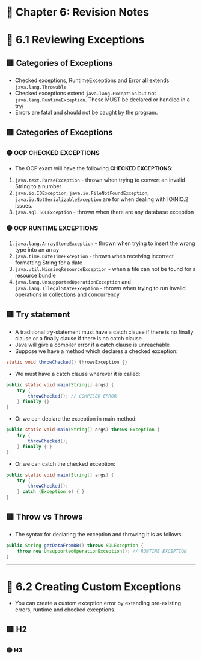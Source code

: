 <link href="../../styles.css" rel="stylesheet"></link>

# 📝 Chapter 6: Revision Notes

# 🧠 6.1 Reviewing Exceptions

## 🟥 Categories of Exceptions
* Checked exceptions, RuntimeExceptions and Error all extends `java.lang.Throwable`
* Checked exceptions extend `java.lang.Exception` but not `java.lang.RuntimeException`. These MUST be declared or handled in a try/
* Errors are fatal and should not be caught by the program.

## 🟥 Categories of Exceptions
### 🟡 OCP CHECKED EXCEPTIONS
* The OCP exam will have the following **CHECKED EXCEPTIONS**:
1) `java.text.ParseException` - thrown when trying to convert an invalid String to a number
2) `java.io.IOException`, `java.io.FileNotFoundException`, `java.io.NotSerializableException` are for when dealing with IO/NIO.2 issues.
3) `java.sql.SQLException` - thrown when there are any database exception

### 🟡 OCP RUNTIME EXCEPTIONS
1) `java.lang.ArrayStoreException` - thrown when trying to insert the wrong type into an array
2) `java.time.DateTimeException` - thrown when receiving incorrect formatting String for a date
3) `java.util.MissingResourceException` - when a file can not be found for a resource bundle
4) `java.lang.UnsupportedOperationException` and `java.lang.IllegalStateException` - thrown when trying to run invalid operations in collections and concurrency

## 🟥 Try statement
* A traditional try-statement must have a catch clause if there is no finally clause or a finally clause if there is no catch clause
* Java will give a compiler error if a catch clause is unreachable
* Suppose we have a method which declares a checked exception:
```java
static void throwChecked() throwsException {}
```
* We must have a catch clause wherever it is called:
```java
public static void main(String[] args) {
    try {
        throwChecked(); // COMPILER ERROR
    } finally {}
}
```
* Or we can declare the exception in main method:
```java
public static void main(String[] args) throws Exception {
    try {
        throwChecked();
    } finally { }
}
```
* Or we can catch the checked exception:
```java
public static void main(String[] args) {
    try {
        throwChecked();
    } catch (Exception e) {	}
}
```

## 🟥 Throw vs Throws
* The syntax for declaring the exception and throwing it is as follows:
```java
public String getDataFromDB() throws SQLException {
    throw new UnsupportedOperationException(); // RUNTIME EXCEPTION
}
```

<hr>

# 🧠 6.2 Creating Custom Exceptions
* You can create a custom exception error by extending pre-existing errors, runtime and checked exceptions.

## 🟥 H2

### 🟡 H3
